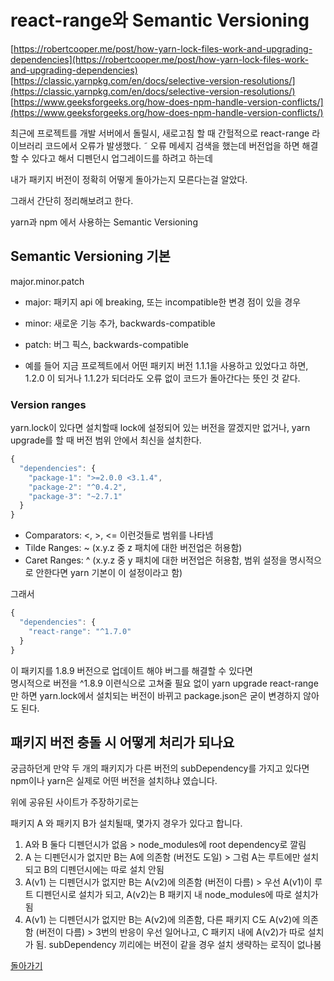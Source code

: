# react-range와 Semantic Versioning

[https://robertcooper.me/post/how-yarn-lock-files-work-and-upgrading-dependencies](https://robertcooper.me/post/how-yarn-lock-files-work-and-upgrading-dependencies)
[https://classic.yarnpkg.com/en/docs/selective-version-resolutions/](https://classic.yarnpkg.com/en/docs/selective-version-resolutions/)
[https://www.geeksforgeeks.org/how-does-npm-handle-version-conflicts/](https://www.geeksforgeeks.org/how-does-npm-handle-version-conflicts/)

최근에 프로젝트를 개발 서버에서 돌릴시, 새로고침 할 때 간헐적으로 react-range 라이브러리 코드에서 오류가 발생했다.
˜
오류 메세지 검색을 했는데 버전업을 하면 해결할 수 있다고 해서 디펜던시 업그레이드를 하려고 하는데

내가 패키지 버전이 정확히 어떻게 돌아가는지 모른다는걸 알았다.

그래서 간단히 정리해보려고 한다.

yarn과 npm 에서 사용하는 Semantic Versioning

## Semantic Versioning 기본

major.minor.patch

- major: 패키지 api 에 breaking, 또는 incompatible한 변경 점이 있을 경우
- minor: 새로운 기능 추가, backwards-compatible
- patch: 버그 픽스, backwards-compatible

- 예를 들어 지금 프로젝트에서 어떤 패키지 버전 1.1.1을 사용하고 있었다고 하면, 1.2.0 이 되거나 1.1.2가 되더라도 오류 없이 코드가 돌아간다는 뜻인 것 같다.

### Version ranges

yarn.lock이 있다면 설치할때 lock에 설정되어 있는 버전을 깔겠지만
없거나, yarn upgrade를 할 때 버전 범위 안에서 최신을 설치한다.

```js
{
  "dependencies": {
    "package-1": ">=2.0.0 <3.1.4",
    "package-2": "^0.4.2",
    "package-3": "~2.7.1"
  }
}
```

- Comparators: <, >, <= 이런것들로 범위를 나타넴
- Tilde Ranges: ~ (x.y.z 중 z 패치에 대한 버전업은 허용함)
- Caret Ranges: ^ (x.y.z 중 y 패치에 대한 버전업은 허용함, 범위 설정을 명시적으로 안한다면 yarn 기본이 이 설정이라고 함)

그래서

```js
{
  "dependencies": {
    "react-range": "^1.7.0"
  }
}
```

이 패키지를 1.8.9 버전으로 업데이트 해야 버그를 해결할 수 있다면  
명시적으로 버전을 ^1.8.9 이련식으로 고쳐줄 필요 없이
yarn upgrade react-range 만 하면 yarn.lock에서 설치되는 버전이 바뀌고
package.json은 굳이 변경하지 않아도 된다.

## 패키지 버전 충돌 시 어떻게 처리가 되나요

궁금하던게 만약 두 개의 패키지가 다른 버전의 subDependency를 가지고 있다면 npm이나 yarn은 실제로 어떤 버전을 설치하냐 였습니다.

위에 공유된 사이트가 주장하기로는

패키지 A 와 패키지 B가 설치될때, 몇가지 경우가 있다고 합니다.

1. A와 B 둘다 디펜던시가 없음 > node_modules에 root dependency로 깔림
2. A 는 디펜던시가 없지만 B는 A에 의존함 (버전도 도일) > 그럼 A는 루트에만 설치되고 B의 디펜던시에는 따로 설치 안됨
3. A(v1) 는 디펜던시가 없지만 B는 A(v2)에 의존함 (버전이 다름) > 우선 A(v1)이 루트 디펜던시로 설치가 되고, A(v2)는 B 패키지 내 node_modules에 따로 설치가 됨
4. A(v1) 는 디펜던시가 없지만 B는 A(v2)에 의존함, 다른 패키지 C도 A(v2)에 의존함 (버전이 다름) > 3번의 반응이 우선 일어나고, C 패키지 내에 A(v2)가 따로 설치가 됨. subDependency 끼리에는 버전이 같을 경우 설치 생략하는 로직이 없나봄

[돌아가기](/README.md)
